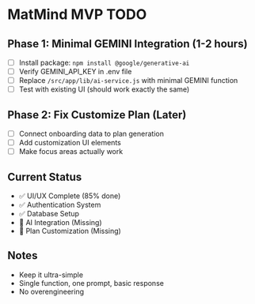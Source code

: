 # MatMind MVP TODO

## Phase 1: Minimal GEMINI Integration (1-2 hours)
- [ ] Install package: `npm install @google/generative-ai`
- [ ] Verify GEMINI_API_KEY in .env file
- [ ] Replace `/src/app/lib/ai-service.js` with minimal GEMINI function
- [ ] Test with existing UI (should work exactly the same)

## Phase 2: Fix Customize Plan (Later)
- [ ] Connect onboarding data to plan generation
- [ ] Add customization UI elements
- [ ] Make focus areas actually work

## Current Status
- ✅ UI/UX Complete (85% done)
- ✅ Authentication System
- ✅ Database Setup
- 🔴 AI Integration (Missing)
- 🔴 Plan Customization (Missing)

## Notes
- Keep it ultra-simple
- Single function, one prompt, basic response
- No overengineering